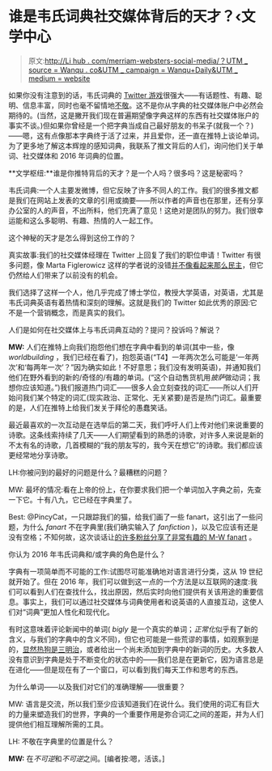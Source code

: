 # 谁是韦氏词典社交媒体背后的天才？‹文学中心

> 原文:[http://Li hub . com/merriam-websters-social-media/？UTM _ source = Wanqu . co&UTM _ campaign = Wanqu+Daily&UTM _ medium = website](http://lithub.com/who-is-the-genius-behind-merriam-websters-social-media/?utm_source=wanqu.co&utm_campaign=Wanqu+Daily&utm_medium=website)

 如果你没有注意到的话，韦氏词典的 [Twitter 游戏](https://twitter.com/MerriamWebster)很强大——有话题性、有趣、聪明、信息丰富，同时也毫不留情地[不敬](https://twitter.com/MerriamWebster/status/800776493605322752)。这不是你从字典的社交媒体账户中必然会期待的。(当然，这是撇开我们现在普遍期望像字典这样的东西有社交媒体账户的事实不谈。)但如果你曾经是一个把字典当成自己最好朋友的书呆子(就我一个？)——嗯，这有点像那本字典终于活了过来，并且爱你，还一直在推特上谈论单词。为了更多地了解这本辉煌的感知词典，我联系了推文背后的人们，询问他们关于单词、社交媒体和 2016 年词典的位置。

**文学枢纽:**谁是你推特背后的天才？是一个人吗？很多吗？这是秘密吗？

韦氏词典:一个人主要发微博，但它反映了许多不同人的工作。我们的很多推文都是我们在网站上发表的文章的引用或摘要——所以作者的声音也在那里，还有分享办公室的人的声音，不出所料，他们充满了意见！这绝对是团队的努力。我们很幸运能和这么多聪明、有趣、热情的人一起工作。

这个神秘的天才是怎么得到这份工作的？

真实故事:我们的社交媒体经理在 Twitter 上回复了我们的职位申请！Twitter 有很多问题，像 Marta Figlerowicz 这样的学者说的没错[并不像看起来那么民主](https://www.jacobinmag.com/2016/07/viral-youtube-twitter-internet-media/)，但它仍然给人们带来了以前没有的机会。

我们选择了这样一个人，他几乎完成了博士学位，教授大学英语，对英语，尤其是韦氏词典英语有着热情和深刻的理解。这就是我们的 Twitter 如此优秀的原因:它不是一个营销概念，而是真实的我们。

人们是如何在社交媒体上与韦氏词典互动的？提问？投诉吗？解说？

**MW:** 人们在推特上向我们抱怨他们想在字典中看到的单词(其中一些，像 *worldbuilding* ，我们已经在看了)，抱怨英语(“T4】一年两次怎么可能是‘一年两次’和‘每两年一次’？”因为确实如此！不好意思；我们没有发明英语)，并通知我们他们在野外看到的新的/奇怪的/有趣的单词。(“这个自动售货机用*披萨*做动词；我想你应该知道。”)我们报道热门词汇——很多人会立刻查找的词汇——所以人们开始问我们某个特定的词汇(现实政治、正常化、无关紧要)是否是热门词汇。最重要的是，人们在推特上给我们发关于拜伦的愚蠢笑话。

最近最喜欢的一次互动是在选举后的第二天，我们呼吁人们上传对他们来说重要的诗歌。这条线索持续了几天——人们期望看到的熟悉的诗歌，对许多人来说是新的不太有名的诗歌，几首模糊的“我的朋友写的，我今天在想它”的诗歌。我们都应该更经常地分享诗歌。

LH:你被问到的最好的问题是什么？最糟糕的问题？

MW: 最坏的情况:看在上帝的份上，在你要求我们把一个单词加入字典之前，先查一下它。十有八九，它已经在字典里了。

Best: @PincyCat，一只跟踪我们的猫，给我们画了一些 fanart，这引出了一些问题，为什么 *fanart* 不在字典里(我们确实输入了 *fanfiction* )，以及它应该有还是没有空格；不知何故，这次谈话让[的许多粉丝分享了非常有趣的 M-W fanart](https://twitter.com/MerriamWebster/status/776821266909200385) 。

你认为 2016 年韦氏词典和/或字典的角色是什么？

字典有一项简单而不可能的工作:试图尽可能准确地对语言进行分类，这从 19 世纪就开始了。但在 2016 年，我们可以做到这一点的一个方法是以互联网的速度:我们可以看到人们在查找什么，找出原因，然后实时向他们提供有关该用途的重要信息。事实上，我们可以通过社交媒体与词典使用者和说英语的人直接互动，这使人们对“词典”更加人性化和现代化。

有时这意味着评论新闻中的单词( *bigly* 是一个真实的单词；*正常化*似乎有了新的含义，与我们的字典中的含义不同)，但它也可能是一些荒谬的事情，如观察到是的，[显然热狗是三明治](http://www.merriam-webster.com/words-at-play/to-chew-on-10-kinds-of-sandwiches/hot-dog)，或者给出一个尚未添加到字典中的新词的历史。大多数人没有意识到字典是处于不断变化的状态中的——我们总是在更新它，因为语言总是在进化——但是现在有了一个窗口，可以看到我们每天工作和思考的东西。

为什么单词——以及我们对它们的准确理解——很重要？

MW: 语言是交流，所以我们至少应该知道我们在说什么。我们使用的词汇有巨大的力量来塑造我们的世界，字典的一个重要作用是弥合词汇之间的差距，并为人们提供他们相互理解所需的工具。

LH: 不敬在字典里的位置是什么？

**MW:** 在*不可逆*和*不可逆*之间。[编者按:嗯，活该。]